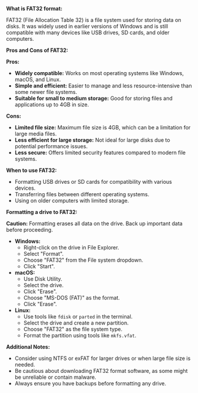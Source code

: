 **What is FAT32 format:**

FAT32 (File Allocation Table 32) is a file system used for storing data on disks. It was widely used in earlier versions of Windows and is still compatible with many devices like USB drives, SD cards, and older computers.

**Pros and Cons of FAT32:**

**Pros:**

- **Widely compatible:** Works on most operating systems like Windows, macOS, and Linux.
- **Simple and efficient:** Easier to manage and less resource-intensive than some newer file systems.
- **Suitable for small to medium storage:** Good for storing files and applications up to 4GB in size.

**Cons:**

- **Limited file size:** Maximum file size is 4GB, which can be a limitation for large media files.
- **Less efficient for large storage:** Not ideal for large disks due to potential performance issues.
- **Less secure:** Offers limited security features compared to modern file systems.

**When to use FAT32:**

- Formatting USB drives or SD cards for compatibility with various devices.
- Transferring files between different operating systems.
- Using on older computers with limited storage.

**Formatting a drive to FAT32:**

**Caution:** Formatting erases all data on the drive. Back up important data before proceeding.

- **Windows:**
    - Right-click on the drive in File Explorer.
    - Select "Format".
    - Choose "FAT32" from the File system dropdown.
    - Click "Start".
- **macOS:**
    - Use Disk Utility.
    - Select the drive.
    - Click "Erase".
    - Choose "MS-DOS (FAT)" as the format.
    - Click "Erase".
- **Linux:**
    - Use tools like `fdisk` or `parted` in the terminal.
    - Select the drive and create a new partition.
    - Choose "FAT32" as the file system type.
    - Format the partition using tools like `mkfs.vfat`.

**Additional Notes:**

- Consider using NTFS or exFAT for larger drives or when large file size is needed.
- Be cautious about downloading FAT32 format software, as some might be unreliable or contain malware.
- Always ensure you have backups before formatting any drive.
